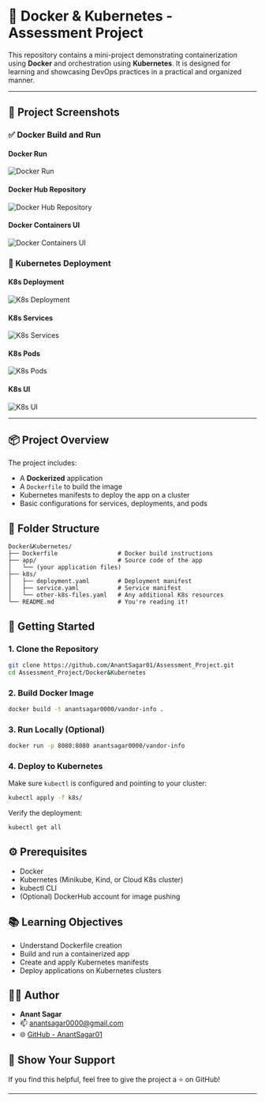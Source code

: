   
# 🐳 Docker & Kubernetes - Assessment Project

This repository contains a mini-project demonstrating containerization using **Docker** and orchestration using **Kubernetes**. It is designed for learning and showcasing DevOps practices in a practical and organized manner.

---

## 📸 Project Screenshots

### ✅ Docker Build and Run

#### Docker Run
![Docker Run](https://github.com/user-attachments/assets/6ef30251-678d-4809-9fe9-8d7672e7af43)
#### Docker Hub Repository
![Docker Hub Repository](https://github.com/user-attachments/assets/83afca58-88fa-4c0e-836b-60ce198e88ce)
#### Docker Containers UI
![Docker Containers UI](https://github.com/user-attachments/assets/6c6a7fe1-1ded-4134-bc02-97d401ba4bc4)


### 🚢 Kubernetes Deployment

#### K8s Deployment
![K8s Deployment](https://github.com/user-attachments/assets/52283926-4f85-4f64-a9f3-c938d3b313b7)

#### K8s Services
![K8s Services](https://github.com/user-attachments/assets/16cf4895-faac-4cd5-b8c1-556ebbb1c671)

#### K8s Pods
![K8s Pods](https://github.com/user-attachments/assets/c2882ee0-a576-48e2-a9b4-3fe8938decaf)

#### K8s UI
![K8s UI](https://github.com/user-attachments/assets/713a0fb5-1bdd-49a0-be16-1f033a125bab)


---

## 📦 Project Overview

The project includes:

- A **Dockerized** application
- A `Dockerfile` to build the image
- Kubernetes manifests to deploy the app on a cluster
- Basic configurations for services, deployments, and pods

## 📁 Folder Structure

```
Docker&Kubernetes/
├── Dockerfile                 # Docker build instructions
├── app/                       # Source code of the app
│   └── (your application files)
├── k8s/
│   ├── deployment.yaml        # Deployment manifest
│   ├── service.yaml           # Service manifest
│   └── other-k8s-files.yaml   # Any additional K8s resources
└── README.md                  # You're reading it!
```

## 🚀 Getting Started

### 1. Clone the Repository

```bash
git clone https://github.com/AnantSagar01/Assessment_Project.git
cd Assessment_Project/Docker&Kubernetes
```

### 2. Build Docker Image

```bash
docker build -t anantsagar0000/vandor-info .
```

### 3. Run Locally (Optional)

```bash
docker run -p 8080:8080 anantsagar0000/vandor-info
```

### 4. Deploy to Kubernetes

Make sure `kubectl` is configured and pointing to your cluster:

```bash
kubectl apply -f k8s/
```

Verify the deployment:

```bash
kubectl get all
```

## ⚙️ Prerequisites

- Docker
- Kubernetes (Minikube, Kind, or Cloud K8s cluster)
- kubectl CLI
- (Optional) DockerHub account for image pushing

## 📚 Learning Objectives

- Understand Dockerfile creation
- Build and run a containerized app
- Create and apply Kubernetes manifests
- Deploy applications on Kubernetes clusters

## 👨‍💻 Author

- **Anant Sagar**
- 📫 anantsagar0000@gmail.com
- 🌐 [GitHub - AnantSagar01](https://github.com/AnantSagar01)

## 🌟 Show Your Support

If you find this helpful, feel free to give the project a ⭐ on GitHub!

---
